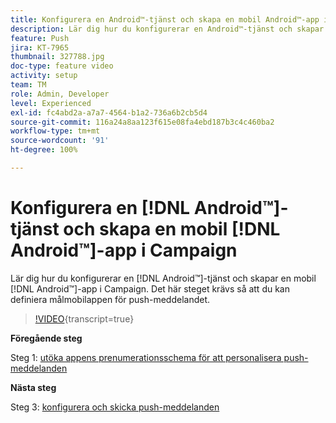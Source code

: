 ```yaml
---
title: Konfigurera en Android™-tjänst och skapa en mobil Android™-app i Campaign
description: Lär dig hur du konfigurerar en Android™-tjänst och skapar ett mobil Android™-app i Campaign.
feature: Push
jira: KT-7965
thumbnail: 327788.jpg
doc-type: feature video
activity: setup
team: TM
role: Admin, Developer
level: Experienced
exl-id: fc4abd2a-a7a7-4564-b1a2-736a6b2cb5d4
source-git-commit: 116a24a8aa123f615e08fa4ebd187b3c4c460ba2
workflow-type: tm+mt
source-wordcount: '91'
ht-degree: 100%

---
```


# Konfigurera en [!DNL Android™]-tjänst och skapa en mobil [!DNL Android™]-app i Campaign

Lär dig hur du konfigurerar en [!DNL Android™]-tjänst och skapar en mobil [!DNL Android™]-app i Campaign. Det här steget krävs så att du kan definiera målmobilappen för push-meddelandet.

>[!VIDEO](https://video.tv.adobe.com/v/327788?quality=12&learn=on){transcript=true}

**Föregående steg**

Steg 1: [utöka appens prenumerationsschema för att personalisera push-meddelanden](/help/tutorial-get-started-with-push-notifications-for-android/extend-the-app-subscription-schema.md)

**Nästa steg**

Steg 3: [konfigurera och skicka push-meddelanden](/help/tutorial-get-started-with-push-notifications-for-android/configure-and-send-push-notifications.md)
